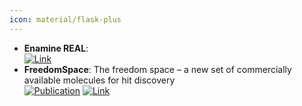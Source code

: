 ```yaml
---
icon: material/flask-plus
---
```


- **Enamine REAL**:   
	[![Link](https://img.shields.io/badge/Link-online-brightgreen?style=for-the-badge&logo=cachet&logoColor=65FF8F)](https://enamine.net/compound-collections/real-compounds/real-database) 
- **FreedomSpace**: The freedom space – a new set of commercially available molecules for hit discovery  
	[![Publication](https://img.shields.io/badge/Publication-Citations:1-blue?style=for-the-badge&logo=bookstack)](https://doi.org/10.1002/minf.202400114) [![Link](https://img.shields.io/badge/Link-online-brightgreen?style=for-the-badge&logo=cachet&logoColor=65FF8F)](https://chem-space.com/compounds/freedom-space) 
